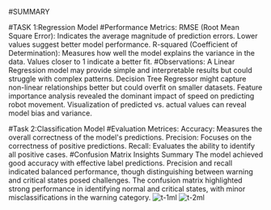 #SUMMARY 

#TASK 1:Regression Model
#Performance Metrics:
RMSE (Root Mean Square Error): Indicates the average magnitude of prediction errors. Lower values suggest better model performance.
R-squared (Coefficient of Determination): Measures how well the model explains the variance in the data. Values closer to 1 indicate a better fit.
#Observations:
A Linear Regression model may provide simple and interpretable results but could struggle with complex patterns.
Decision Tree Regressor might capture non-linear relationships better but could overfit on smaller datasets.
Feature importance analysis revealed the dominant impact of speed on predicting robot movement.
Visualization of predicted vs. actual values can reveal model bias and variance.

#Task 2:Classification Model 
#Evaluation Metrices:
Accuracy: Measures the overall correctness of the model's predictions.
Precision: Focuses on the correctness of positive predictions.
Recall: Evaluates the ability to identify all positive cases.
#Confusion Matrix Insights Summary
The model achieved good accuracy with effective label predictions.
Precision and recall indicated balanced performance, though distinguishing between warning and critical states posed challenges.
The confusion matrix highlighted strong performance in identifying normal and critical states, with minor misclassifications in the warning category.
![t-1ml](https://github.com/user-attachments/assets/3b28725a-91e4-44da-ad62-f7845b0329db)
![t-2ml](https://github.com/user-attachments/assets/534dc6c5-aee7-44af-a204-19f4415f6bf6)


